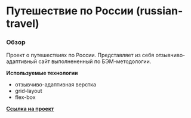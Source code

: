 # Путешествие по России (russian-travel)

### Обзор

Проект о путешествиях по России. Представляет из себя отзывчиво-адаптивный сайт выполнененный по БЭМ-методологии.

**Используемые технологии**

* отзывчиво-адаптивная верстка
* grid-layout
* flex-box

**[Ссылка на проект](https://dimshaa.github.io/russian-travel/index.html)**